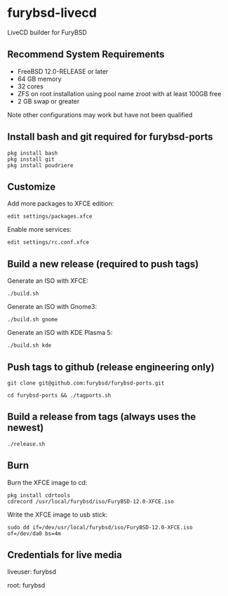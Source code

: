 # furybsd-livecd
LiveCD builder for FuryBSD

## Recommend System Requirements

* FreeBSD 12.0-RELEASE or later
* 64 GB memory
* 32 cores
* ZFS on root installation using pool name zroot with at least 100GB free
* 2 GB swap or greater

Note other configurations may work but have not been qualified

## Install bash and git required for furybsd-ports

```
pkg install bash
pkg install git
pkg install poudriere
```

## Customize
Add more packages to XFCE edition:
```
edit settings/packages.xfce
```

Enable more services:
```
edit settings/rc.conf.xfce
```

## Build a new release (required to push tags)
Generate an ISO with XFCE:
```
./build.sh
```
Generate an ISO with Gnome3:
```
./build.sh gnome
```
Generate an ISO with KDE Plasma 5:
```
./build.sh kde
```

## Push tags to github (release engineering only)
```
git clone git@github.com:furybsd/furybsd-ports.git
```

```
cd furybsd-ports && ./tagports.sh
```

## Build a release from tags (always uses the newest)

```
./release.sh
```

## Burn

Burn the XFCE image to cd:
```
pkg install cdrtools
cdrecord /usr/local/furybsd/iso/FuryBSD-12.0-XFCE.iso
```

Write the XFCE image to usb stick:
```
sudo dd if=/dev/usr/local/furybsd/iso/FuryBSD-12.0-XFCE.iso of=/dev/da0 bs=4m
```

## Credentials for live media
liveuser: furybsd

root: furybsd
